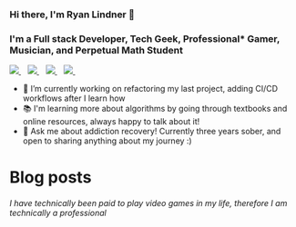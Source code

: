 ### Hi there, I'm Ryan Lindner 👋

### I'm a Full stack Developer, Tech Geek, Professional* Gamer, Musician, and Perpetual Math Student

<a href="https://www.linkedin.com/in/ryan-m-lindner">
  <img src="https://img.shields.io/badge/linkedin-%230077B5.svg?&style=for-the-badge&logo=linkedin&logoColor=white" />
</a>&nbsp;&nbsp;
<a href="https://medium.com/@ryan.m.lindner">
  <img src="https://img.shields.io/badge/Medium-12100E?style=for-the-badge&logo=medium&logoColor=white" />
</a>&nbsp;&nbsp;
<a href="https://www.twitch.tv/kingkwentin">
  <img src="https://img.shields.io/badge/Twitch-9146FF?style=for-the-badge&logo=twitch&logoColor=white" />
</a>&nbsp;&nbsp;
<a href="https://www.youtube.com/channel/UCIkG2STl2hE8-cm2mteoZLg">
  <img src="https://img.shields.io/badge/YouTube-FF0000?style=for-the-badge&logo=youtube&logoColor=white" />
</a>&nbsp;&nbsp;

- 🌱 I’m currently working on refactoring my last project, adding CI/CD workflows after I learn how
- 📚 I'm learning more about algorithms by going through textbooks and online resources, always happy to talk about it!
- 💬 Ask me about addiction recovery! Currently three years sober, and open to sharing anything about my journey :)

# Blog posts
<!-- BLOG-POST-LIST:START -->
<!-- BLOG-POST-LIST:END -->



<h6>I have technically been paid to play video games in my life, therefore I am technically a professional</h6>

<!--
**ryanMlindner/ryanMlindner** is a ✨ _special_ ✨ repository because its `README.md` (this file) appears on your GitHub profile.

Here are some ideas to get you started:

things left to add:

youtube links for list of demo videos etc

medium links for list of blog posts

what else? think of some stuff maybe

- 🔭 I’m currently working on ...
- 🌱 I’m currently learning ...
- 👯 I’m looking to collaborate on ...
- 🤔 I’m looking for help with ...
- 💬 Ask me about ...
- 📫 How to reach me: ...
- 😄 Pronouns: ...
- ⚡ Fun fact: ...
-->
